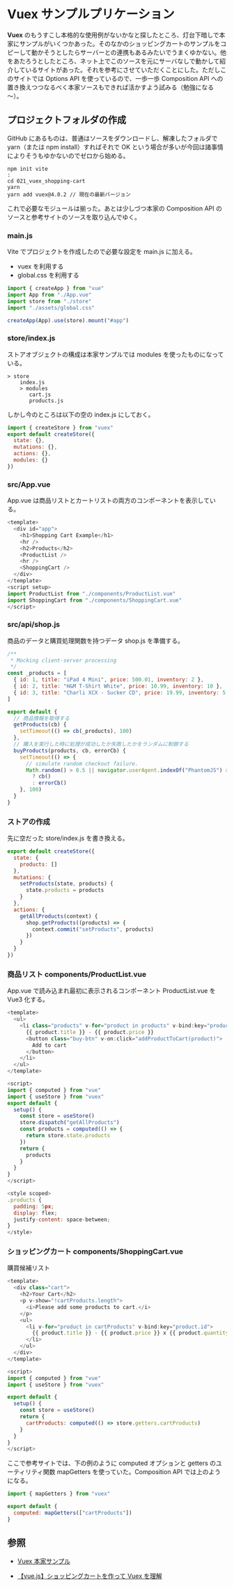 # Vuex サンプルプリケーション

**Vuex** のもうすこし本格的な使用例がないかなと探したところ、灯台下暗しで本家にサンプルがいくつかあった。そのなかのショッピングカートのサンプルをコピーして動かそうとしたらサーバーとの連携もあるみたいでうまくゆかない。他をあたろうとしたところ、ネット上でこのソースを元にサーバなしで動かして紹介しているサイトがあった。それを参考にさせていただくことにした。ただしこのサイトでは Options API を使っているので、一歩一歩 Composition API への置き換えつつなるべく本家ソースもできれば活かすよう試みる（勉強になる～）。

## プロジェクトフォルダの作成

GitHub にあるものは、普通はソースをダウンロードし、解凍したフォルダで yarn（または npm install）すればそれで OK という場合が多いが今回は諸事情によりそうもゆかないのでゼロから始める。

```shell
npm init vite
:
cd 021_vuex_shopping-cart
yarn
yarn add vuex@4.0.2 // 現在の最新バージョン
```

これで必要なモジュールは揃った。あとは少しづつ本家の Composition API のソースと参考サイトのソースを取り込んでゆく。

### main.js

Vite でプロジェクトを作成したので必要な設定を main.js に加える。

- vuex を利用する
- global.css を利用する

```js
import { createApp } from "vue"
import App from "./App.vue"
import store from "./store"
import "./assets/global.css"

createApp(App).use(store).mount("#app")
```

### store/index.js

ストアオブジェクトの構成は本家サンプルでは modules を使ったものになっている。

```
> store
    index.js
    > modules
       cart.js
       products.js
```

しかし今のところは以下の空の index.js にしておく。

```js
import { createStore } from "vuex"
export default createStore({
  state: {},
  mutations: {},
  actions: {},
  modules: {}
})
```

### src/App.vue

App.vue は商品リストとカートリストの両方のコンポーネントを表示している。

```js
<template>
  <div id="app">
    <h1>Shopping Cart Example</h1>
    <hr />
    <h2>Products</h2>
    <ProductList />
    <hr />
    <ShoppingCart />
  </div>
</template>
<script setup>
import ProductList from "./components/ProductList.vue"
import ShoppingCart from "./components/ShoppingCart.vue"
</script>
```

### src/api/shop.js

商品のデータと購買処理関数を持つデータ shop.js を準備する。

```js
/**
 * Mocking client-server processing
 */
const _products = [
  { id: 1, title: "iPad 4 Mini", price: 500.01, inventory: 2 },
  { id: 2, title: "H&M T-Shirt White", price: 10.99, inventory: 10 },
  { id: 3, title: "Charli XCX - Sucker CD", price: 19.99, inventory: 5 }
]

export default {
  // 商品情報を取得する
  getProducts(cb) {
    setTimeout(() => cb(_products), 100)
  },
  // 購入を実行した時に処理が成功したか失敗したかをランダムに制御する
  buyProducts(products, cb, errorCb) {
    setTimeout(() => {
      // simulate random checkout failure.
      Math.random() > 0.5 || navigator.userAgent.indexOf("PhantomJS") > -1
        ? cb()
        : errorCb()
    }, 100)
  }
}
```

### ストアの作成

先に空だった store/index.js を書き換える。

```js
export default createStore({
  state: {
    products: []
  },
  mutations: {
    setProducts(state, products) {
      state.products = products
    }
  },
  actions: {
    getAllProducts(context) {
      shop.getProducts((products) => {
        context.commit("setProducts", products)
      })
    }
  }
})
```

### 商品リスト components/ProductList.vue

App.vue で読み込まれ最初に表示されるコンポーネント ProductList.vue を Vue3 化する。

```js
<template>
  <ul>
    <li class="products" v-for="product in products" v-bind:key="product.id">
      {{ product.title }} - {{ product.price }}
      <button class="buy-btn" v-on:click="addProductToCart(product)">
        Add to cart
      </button>
    </li>
  </ul>
</template>

<script>
import { computed } from "vue"
import { useStore } from "vuex"
export default {
  setup() {
    const store = useStore()
    store.dispatch("getAllProducts")
    const products = computed(() => {
      return store.state.products
    })
    return {
      products
    }
  }
}
</script>

<style scoped>
.products {
  padding: 5px;
  display: flex;
  justify-content: space-between;
}
</style>
```

### ショッピングカート components/ShoppingCart.vue

購買候補リスト

```js
<template>
  <div class="cart">
    <h2>Your Cart</h2>
    <p v-show="!cartProducts.length">
      <i>Please add some products to cart.</i>
    </p>
    <ul>
      <li v-for="product in cartProducts" v-bind:key="product.id">
        {{ product.title }} - {{ product.price }} x {{ product.quantity }}
      </li>
    </ul>
  </div>
</template>

<script>
import { computed } from "vue"
import { useStore } from "vuex"

export default {
  setup() {
    const store = useStore()
    return {
      cartProducts: computed(() => store.getters.cartProducts)
    }
  }
}
</script>
```

ここで参考サイトでは、下の例のように computed オプションと getters のユーティリティ関数 mapGetters を使っていた。Composition API では上のようになる。

```js
import { mapGetters } from "vuex"

export default {
  computed: mapGetters(["cartProducts"])
}
```

## 参照

- [Vuex 本家サンプル](https://github.com/vuejs/vuex/tree/4.0/examples/composition)

- [【vue.js】ショッピングカートを作って Vuex を理解](https://reffect.co.jp/vue/vue-js-shopping-cart-example)
